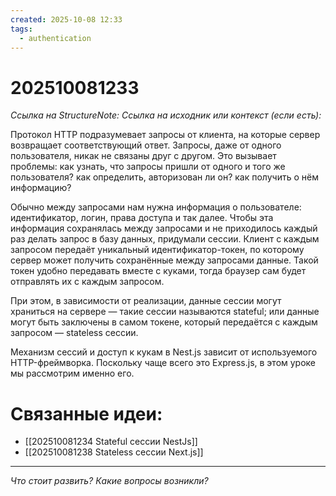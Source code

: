 ```yaml
---
created: 2025-10-08 12:33
tags:
  - authentication
---
```

# 202510081233
*Ссылка на StructureNote:*
*Ссылка на исходник или контекст (если есть):* 

Протокол HTTP подразумевает запросы от клиента, на которые сервер возвращает соответствующий ответ. Запросы, даже от одного пользователя, никак не связаны друг с другом. Это вызывает проблемы: как узнать, что запросы пришли от одного и того же пользователя? как определить, авторизован ли он? как получить о нём информацию?

Обычно между запросами нам нужна информация о пользователе: идентификатор, логин, права доступа и так далее. Чтобы эта информация сохранялась между запросами и не приходилось каждый раз делать запрос в базу данных, придумали сессии. Клиент с каждым запросом передаёт уникальный идентификатор-токен, по которому сервер может получить сохранённые между запросами данные. Такой токен удобно передавать вместе с куками, тогда браузер сам будет отправлять их с каждым запросом.

При этом, в зависимости от реализации, данные сессии могут храниться на сервере — такие сессии называются stateful; или данные могут быть заключены в самом токене, который передаётся с каждым запросом — stateless сессии.

Механизм сессий и доступ к кукам в Nest.js зависит от используемого HTTP-фреймворка. Поскольку чаще всего это Express.js, в этом уроке мы рассмотрим именно его.

# Связанные идеи:
* [[202510081234 Stateful сессии NestJs]]
* [[202510081238 Stateless сессии Next.js]]
---

*Что стоит развить? Какие вопросы возникли?*